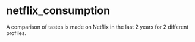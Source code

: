 # netflix_consumption
A comparison of tastes is made on Netflix in the last 2 years for 2 different profiles.
